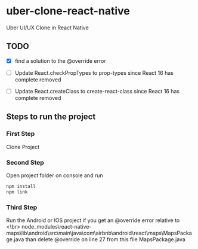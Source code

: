 # uber-clone-react-native
Uber UI/UX Clone in React Native

## TODO
   * [x] find a solution to the @override error
   * [ ] Update React.checkPropTypes to prop-types since React 16 has complete removed
   * [ ] Update React.createClass to create-react-class since React 16 has complete removed


## Steps to run the project

### First Step
Clone Project

### Second Step
Open project folder on console and run

```sh
npm install
npm link
```

### Third Step
Run the Android or IOS project if you get an @override error relative to <\br>
node_modules\react-native-maps\lib\android\src\main\java\com\airbnb\android\react\maps\MapsPackage.java
than delete @override on line 27 from this file MapsPackage.java
